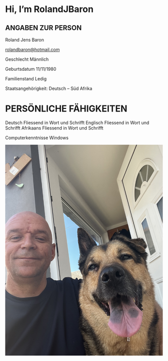 # Hi, I’m RolandJBaron

## ANGABEN ZUR PERSON 
Roland Jens Baron

rolandbaron@hotmail.com 

Geschlecht Männlich

Geburtsdatum 11/11/1980

Familienstand Ledig

Staatsangehörigkeit: Deutsch – Süd Afrika
	
# PERSÖNLICHE FÄHIGKEITEN

Deutsch	Fliessend in Wort und Schrifft
Englisch Fliessend in Wort und Schrifft
Afrikaans Fliessend in Wort und Schrifft

Computerkenntnisse  Windows

![Me and sheila](IMG_1581.JPEG)
